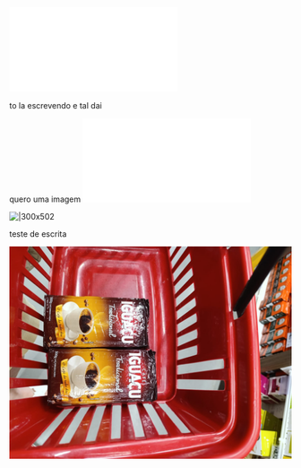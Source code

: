 ![Teste excali](Teste%20excali.md)

to la escrevendo e tal dai 

quero uma imagem
![Drawing 2025-02-03 18.53.08.excalidraw](Drawing%202025-02-03%2018.53.08.excalidraw.md)




![|300x502](IMG-20250203-WA0066.jpg)


teste de escrita

![teste](Assets/Attachments/IMG-20250203-WA0062.jpg)
